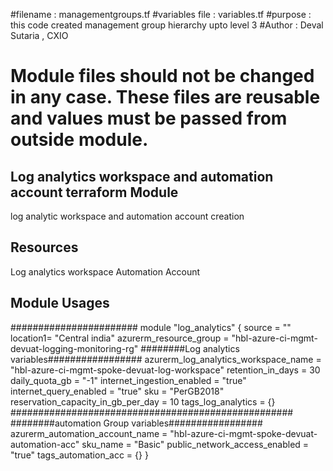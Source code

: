 #filename : managementgroups.tf
#variables file : variables.tf
#purpose : this code created management group hierarchy upto level 3
#Author : Deval Sutaria , CXIO
# Module files should not be changed in any case. These files are reusable and values must be passed from outside module.

Log analytics workspace and automation account terraform Module
----------------------------------------------
log analytic workspace and automation account creation


Resources
-------------------------
Log analytics workspace
Automation Account


Module Usages
------------------------------

#######################
module "log_analytics" {
source = ""
location1= "Central india"
azurerm_resource_group = "hbl-azure-ci-mgmt-devuat-logging-monitoring-rg"
########Log analytics variables#################
azurerm_log_analytics_workspace_name = "hbl-azure-ci-mgmt-spoke-devuat-log-workspace"
retention_in_days = 30
daily_quota_gb = "-1"
internet_ingestion_enabled = "true"
internet_query_enabled = "true"
sku = "PerGB2018"
reservation_capacity_in_gb_per_day = 10
tags_log_analytics = {}
###################################################
########automation Group variables#################
azurerm_automation_account_name = "hbl-azure-ci-mgmt-spoke-devuat-automation-acc"
sku_name = "Basic"
public_network_access_enabled = "true"
tags_automation_acc = {}
}
